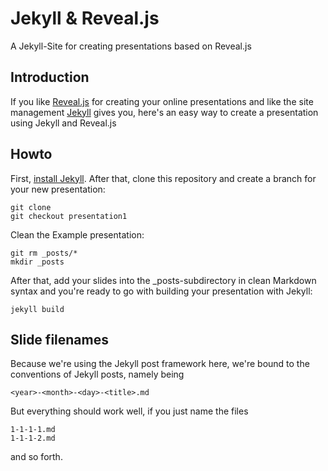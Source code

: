 # Jekyll & Reveal.js

A Jekyll-Site for creating presentations based on Reveal.js

## Introduction

If you like [Reveal.js][] for creating your online presentations and like the site
management [Jekyll][] gives you, here's an easy way to create a presentation using
Jekyll and Reveal.js

## Howto

First, [install Jekyll][]. After that, clone this repository and create a branch
for your new presentation:

    git clone 
    git checkout presentation1

Clean the Example presentation:

    git rm _posts/*
    mkdir _posts

After that, add your slides into the _posts-subdirectory in clean Markdown syntax
and you're ready to go with building your presentation with Jekyll:

    jekyll build

## Slide filenames

Because we're using the Jekyll post framework here, we're bound to the conventions
of Jekyll posts, namely being

    <year>-<month>-<day>-<title>.md

But everything should work well, if you just name the files

    1-1-1-1.md
    1-1-1-2.md

and so forth.

[Reveal.js]:      http://lab.hakim.se/reveal-js/#/
[Jekyll]:         http://jekyllrb.com/
[install Jekyll]: http://jekyllrb.com/docs/installation/  
